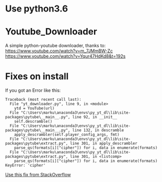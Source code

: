 # Use python3.6



# Youtube_Downloader
A simple python-youtube downloader, thanks to:
https://www.youtube.com/watch?v=m_7JMmBW-Zc
https://www.youtube.com/watch?v=Yqur47HdKd8&t=192s


# Fixes on install

If you got an Error like this:

```
Traceback (most recent call last):
  File "yt_downloader.py", line 9, in <module>
    ytd = YouTube(url)
  File "C:\Users\marku\anaconda3\envs\py_yt_dl\lib\site-packages\pytube\__main__.py", line 92, in __init__
    self.descramble()
  File "C:\Users\marku\anaconda3\envs\py_yt_dl\lib\site-packages\pytube\__main__.py", line 132, in descramble
    apply_descrambler(self.player_config_args, fmt)
  File "C:\Users\marku\anaconda3\envs\py_yt_dl\lib\site-packages\pytube\extract.py", line 301, in apply_descrambler
    parse_qs(formats[i]["cipher"]) for i, data in enumerate(formats)
  File "C:\Users\marku\anaconda3\envs\py_yt_dl\lib\site-packages\pytube\extract.py", line 301, in <listcomp>
    parse_qs(formats[i]["cipher"]) for i, data in enumerate(formats)
KeyError: 'cipher'
```

[Use this fix from StackOverflow  ](https://stackoverflow.com/questions/62098925/why-my-youtube-video-downloader-only-downloads-some-videos-and-for-other-videos)



